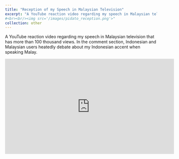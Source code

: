 ```yaml
---
title: "Reception of my Speech in Malaysian Television"
excerpt: "A YouTube reaction video regarding my speech in Malaysian television that has more than 100 thousand views. In the comment section, Indonesian and Malaysian users heatedly debate about my Indonesian accent when speaking Malay. "
#<br><br/><img src='/images/pidato_reception.png'>"
collection: other
---
```


A YouTube reaction video regarding my speech in Malaysian television that has more than 100 thousand views. In the comment section, Indonesian and Malaysian users heatedly debate about my Indonesian accent when speaking Malay. 

<iframe width="560" height="315" src="https://www.youtube.com/embed/qMJmweQvAhw?si=PVc-4C0oDKE6MHYO" title="YouTube video player" frameborder="0" allow="accelerometer; autoplay; clipboard-write; encrypted-media; gyroscope; picture-in-picture; web-share" allowfullscreen></iframe>